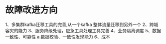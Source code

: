 
# 故障改进方向
1、多集群kafka迁移工具的完善,从一个kafka 整体流量迁移到另外一个
2、跨城容灾的能力
3、服务降级处理，应急工具处理工具完善
4、业务隔离调度
5、数据一致性、可靠性
   a.数据校验、一致性发现能力
6、成本   